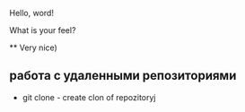 Hello, word!

What is your feel?

** Very nice)
## работа с удаленными репозиториями
* git clone - create clon of repozitoryj
